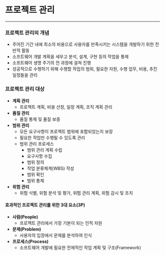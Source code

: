 # 프로젝트 관리

---

### 프로젝트 관리의 개념
- 주어진 기간 내에 최소의 비용으로 사용자를 만족시키는 시스템을 개발하기 위한 전반적 활동
- 소프트웨어 개발 계획을 세우고 분석, 설계, 구현 등의 작업을 통제
- 소프트웨어 생명 주기의 전 과정에 걸쳐 진행
- 성공적으로 수행하기 위해 수행할 작업의 범위, 필요한 자원, 수행 업무, 비용, 추진 일정들을 관리

### 프로젝트 관리 대상
- **계획 관리**
  - 프로젝트 계획, 비용 산정, 일정 계획, 조직 계획 관리
- **품질 관리**
  - 품질 통제 및 품질 보증
- **범위 관리**
  - 모든 요구사항이 프로젝트 범위에 포함되었는지 보장
  - 필요한 작업만 수행될 수 있도록 관리
  - 범위 관리 프로세스
    - 범위 관리 계획 수립
    - 요구사항 수집
    - 범위 정의
    - 작업 분류체계(WBS) 작성
    - 범위 확인
    - 범위 통제
- **위험 관리**
  - 위험 식별, 위험 분석 및 평가, 위험 관리 계획, 위험 감시 및 조치

#### 효과적인 프로젝트 관리를 위한 3대 요소(3P)
- **사람(People)**
  - 프로젝트 관리에서 가장 기본이 되는 인적 자원
- **문제(Problem)**
  - 사용자의 입장에서 문제를 분석하여 인식
- **프로세스(Process)**
  - 소프트웨어 개발에 필요한 전체적인 작업 계획 및 구조(Framework)
